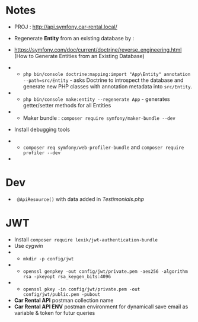 # Notes

- PROJ : http://api.symfony.car-rental.local/

- Regenerate **Entity** from an existing database by :
- https://symfony.com/doc/current/doctrine/reverse_engineering.html (How to Generate Entities from an Existing Database)
- - `php bin/console doctrine:mapping:import "App\Entity" annotation --path=src/Entity` - asks Doctrine to introspect the database and generate new PHP classes with annotation metadata into `src/Entity`.
- - `php bin/console make:entity --regenerate App` - generates getter/setter methods for all Entities
- - Maker bundle : `composer require symfony/maker-bundle --dev`
- Install debugging tools
- - `composer req symfony/web-profiler-bundle` and `composer require profiler --dev`
- 

# Dev

- ` @ApiResource()` with data added in *Testimonials.php*

# JWT

- Install `composer require lexik/jwt-authentication-bundle`
- Use *cygwin*
- - `mkdir -p config/jwt`
- - `openssl genpkey -out config/jwt/private.pem -aes256 -algorithm rsa -pkeyopt rsa_keygen_bits:4096`
- - `openssl pkey -in config/jwt/private.pem -out config/jwt/public.pem -pubout`
- **Car Rental API** postman collection name
- **Car Rental API ENV** postman environment for dynamicall save email as variable & token for futur queries